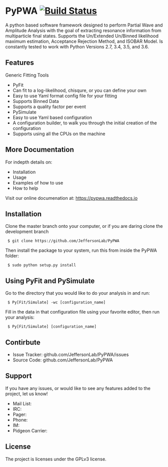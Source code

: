 PyPWA [![Build Status](https://travis-ci.org/JeffersonLab/PyPWA.svg?branch=master)](https://travis-ci.org/JeffersonLab/PyPWA)
=====

A python based software framework designed to perform Partial Wave and Amplitude Analysis with the goal of extracting resonance information from multiparticle final states.
Supports the Un/Extended Un/Binned likelihood maximum estimation, Acceptance Rejection Method, and ISOBAR Model.
Is constantly tested to work with Python Versions 2.7, 3.4, 3.5, and 3.6.

Features
--------

Generic Fitting Tools
- PyFit
 - Can fit to a log-likelihood, chisqure, or you can define your own
 - Easy to use Yaml format config file for your fitting
 - Supports Binned Data
 - Supports a quality factor per event
- PySimulate
- Easy to use Yaml based configuration
- A configuration builder, to walk you through the initial creation of the configuration
- Supports using all the CPUs on the machine

More Documentation
------------------

For indepth details on:
- Installation
- Usage
- Examples of how to use
- How to help

Visit our online documenation at: https://pypwa.readthedocs.io

Installation
------------

Clone the master branch onto your computer, or if you are daring clone the development branch

     $ git clone https://github.com/JeffersonLab/PyPWA

Then install the package to your system, run this from inside the PyPWA folder:

     $ sudo python setup.py install


Using PyFit and PySimulate
--------------------------

Go to the directory that you would like to do your analysis in and run:

     $ Py[Fit/Simulate] -wc [configuration_name]

Fill in the data in that configuration file using your favorite editor,
then run your analysis:

     $ Py[Fit/Simulate] [configuration_name]


Contirbute
----------

- Issue Tracker: github.com/JeffersonLab/PyPWA/issues
- Source Code: github.com/JeffersonLab/PyPWA

Support
-------

If you have any issues, or would like to see any features added to the project, let us know!

- Mail List: 
- IRC:
- Pager:
- Phone:
- IM:
- Pidgeon Carrier:

License
-------

The project is licenses under the GPLv3 license.